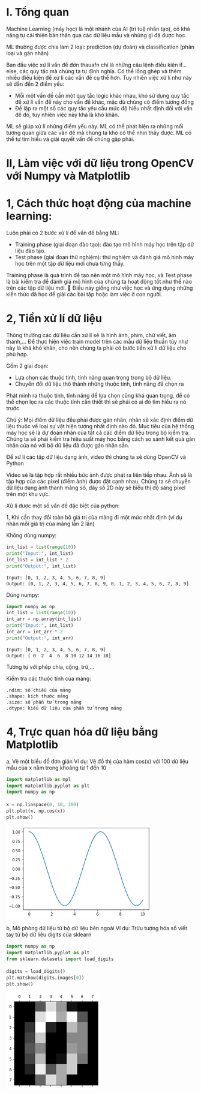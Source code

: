 # **I. Tổng quan**

Machine Learning (máy học) là một nhánh của AI (trí tuệ nhân tạo), có khả năng tự cải thiện bản thân qua các dữ liệu mẫu và những gì đã được học.

ML thường được chia làm 2 loại: prediction (dự đoán) và classification (phân loại và gán nhãn)

Ban đầu việc xử lí vấn đề đơn thauafn chỉ là những câu lệnh điều kiện if…else, các quy tắc mà chúng ta tự định nghĩa. Có thể lồng ghép và thêm nhiều điều kiện để xử lí các vấn đề cụ thể hơn. Tuy nhiên việc xử lí như này sẽ dẫn đến 2 điểm yếu:

-	Mỗi một vấn đề cần một quy tắc logic khác nhau, khó sử dụng quy tắc để xử lí vấn đề này cho vấn đề khác, mặc dù chúng có điểm tương đồng
-	Để lập ra một số các quy tắc yêu cầu mức độ hiểu nhất định đối với vấn đề đó, tuy nhiên việc này khá là khó khăn. 

ML sẽ giúp xử lí những điểm yếu này. ML có thể phát hiện ra những mối tương quan giữa các vấn đề mà chúng ta khó có thể nhìn thấy được. ML có thể tự tìm hiểu và giải quyết vấn đề chúng gặp phải.


# **II, Làm việc với dữ liệu trong OpenCV với Numpy và Matplotlib**

# 1, Cách thức hoạt động của machine learning:
Luôn phải có 2 bước xử lí để vấn đề bằng ML:
-	Training phase (giai đoạn đào tạo): đào tạo mô hình máy học trên tập dữ liệu đào tạo.
-	Test phase (giai đoạn thử nghiệm): thử nghiệm và đánh giá mô hình máy học trên một tập dữ liệu mới chưa từng thấy.

Training phase là quá trình để tạo nên một mô hình máy học, và Test phase là bài kiểm tra để đánh giá mô hình của chúng ta hoạt động tốt như thế nào trên các tập dữ liệu mới. 
	Điều này giống như việc học và ứng dụng những kiến thức đã học để giải các bài tập hoặc làm việc ở con người.

# 2, Tiền xử lí dữ liệu
Thông thường các dữ liệu cần xử lí sẽ là hình ảnh, phim, chữ viết, âm thanh,… Để thực hiện việc train model trên các mẫu dữ liệu thuần túy như này là khá khó khăn, cho nên chúng ta phải có bước tiền xử lí dữ liệu cho phù hợp.

Gồm 2 giai đoạn:
-	Lựa chọn các thuộc tính, tính năng quan trọng trong bộ dữ liệu.
-	Chuyển đổi dữ liệu thô thành những thuộc tính, tính năng đã chọn ra 

Phát minh ra thuộc tính, tính năng để lựa chọn cũng khá quan trọng, để có thể chọn lọc ra các thuộc tính cần thiết thì sẽ phải có ai đó tìm hiểu ra nó trước.

Chú ý: Mọi điểm dữ liệu đều phải được gán nhãn, nhãn sẽ xác định điểm dữ liệu thuộc về loại sự vật hiện tượng nhất định nào đó. Mục tiêu của hệ thống máy học sẽ là dự đoán nhãn của tất cả các điểm dữ liệu trong bộ kiểm tra. Chúng ta sẽ phải kiểm tra hiệu suất máy học bằng cách so sánh kết quả gán nhãn của nó với bộ dữ liệu đã được gán nhãn sẵn.

Để xử lí các tập dữ liệu dạng ảnh, video thì chúng ta sẽ dùng OpenCV và Python

Video sẽ là tập hợp rất nhiều bức ảnh được phát ra liên tiếp nhau. Ảnh sẽ là tập hợp của các pixel (điểm ảnh) được đặt cạnh nhau. Chúng ta sẽ chuyển dữ liệu dạng ảnh thành mảng số, dãy số 2D này sẽ biểu thị độ sáng pixel trên một khu vực.



Xử lí được một số vấn đề đặc biệt của python:

1, Khi cần thay đổi toàn bộ giá trị của mảng đi một mức nhất định (ví dụ nhân mỗi giá trị của mảng lần 2 lần)

Không dùng numpy:



```python
int_list = list(range(10))
print("Input:", int_list)
int_list = int_list * 2
print("Output:", int_list)
```

    Input: [0, 1, 2, 3, 4, 5, 6, 7, 8, 9]
    Output: [0, 1, 2, 3, 4, 5, 6, 7, 8, 9, 0, 1, 2, 3, 4, 5, 6, 7, 8, 9]


Dùng numpy:


```python
import numpy as np 
int_list = list(range(10))
int_arr = np.array(int_list)
print("Input:", int_list)
int_arr = int_arr * 2
print("Output:", int_arr)
```

    Input: [0, 1, 2, 3, 4, 5, 6, 7, 8, 9]
    Output: [ 0  2  4  6  8 10 12 14 16 18]


Tương tự với phép chia, cộng, trừ,…

Kiểm tra các thuộc tính của mảng:

	.ndim: số chiều của mảng
	.shape: kích thước mảng
	.size: số phần tử trong mảng
	.dtype: kiểu dữ liệu của phần tử trong mảng


# 4, Trực quan hóa dữ liệu bằng Matplotlib
a, Vẽ một biểu đồ đơn giản
Ví dụ: Vẽ đồ thị của hàm cos(x) với 100 dữ liệu mẫu của x nằm trong khoảng từ 1 đến 10



```python
import matplotlib as mpl
import matplotlib.pyplot as plt
import numpy as np

x = np.linspace(0, 10, 100)
plt.plot(x, np.cos(x))
plt.show()
```


![png](Chapter1_files/Chapter1_8_0.png)


b, Mô phỏng dữ liệu từ bộ dữ liệu bên ngoài
Ví dụ: Trừu tượng hóa số viết tay từ bộ dữ liệu digits của sklearn



```python
import numpy as np 
import matplotlib.pyplot as plt
from sklearn.datasets import load_digits

digits = load_digits()
plt.matshow(digits.images[0])
plt.show()
```


![png](Chapter1_files/Chapter1_10_0.png)



```python

```
